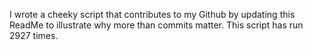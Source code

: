I wrote a cheeky script that contributes to my Github by updating this ReadMe to illustrate why more than commits matter. This script has run 2927 times.